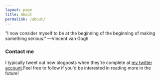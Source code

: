 ```yaml
---
layout: page
title: About
permalink: /about/
---
```


"I now consider myself to be at the beginning of the beginning of making something serious.” —Vincent van Gogh 

### Contact me
I typically tweet out new blogposts when they're complete at [my twitter account](https://www.twitter.com/Alisterta).Feel free to follow if you'd be interested in reading more in the future!

